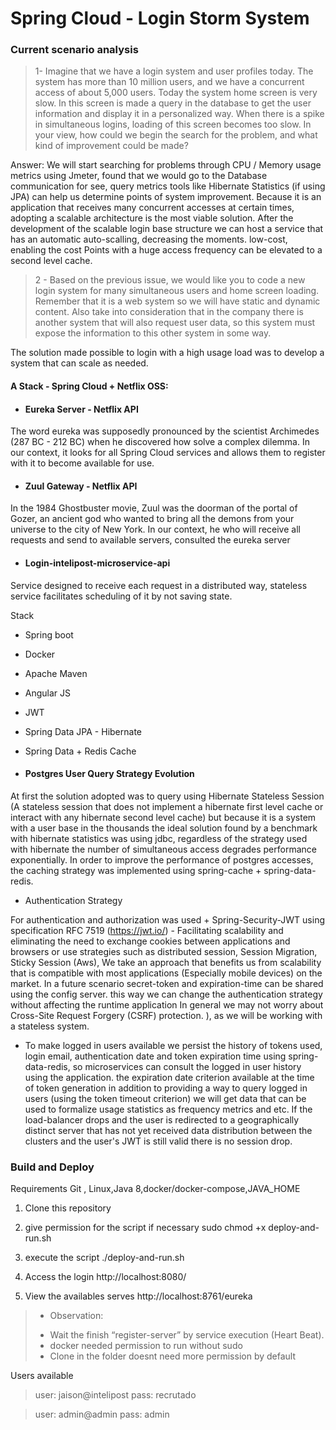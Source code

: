 # Spring Cloud - Login Storm System

### Current scenario analysis

>  1- Imagine that we have a login system and user profiles today. The system has more than 10 million users, and we have a concurrent access of about 5,000 users. Today the system home screen is very slow. In this screen is made a query in the database to get the user information and display it in a personalized way. When there is a spike in simultaneous logins, loading of this screen becomes too slow. In your view, how could we begin the search for the problem, and what kind of improvement could be made?
>  
Answer: We will start searching for problems through CPU / Memory usage metrics using Jmeter, found that we would go to the Database communication for see, query metrics tools like Hibernate Statistics (if using JPA) can help us determine points of system improvement.
Because it is an application that receives many concurrent accesses at certain times, adopting a scalable architecture is the most viable solution. After the development of the scalable login base structure we can host a service that has an automatic auto-scalling, decreasing the moments. low-cost, enabling the cost
Points with a huge access frequency can be elevated to a second level cache.


> 2 - Based on the previous issue, we would like you to code a new login system for many simultaneous users and home screen loading. Remember that it is a web system so we will have static and dynamic content. Also take into consideration that in the company there is another system that will also request user data, so this system must expose the information to this other system in some way.

The solution made possible to login with a high usage load was to develop a system that can scale as needed.

#### A Stack - Spring Cloud + Netflix OSS:

* #### Eureka Server - Netflix API
The word eureka was supposedly pronounced by the scientist
Archimedes (287 BC - 212 BC) when he discovered how
solve a complex dilemma. In our context, it looks for all Spring Cloud services and allows them to register with it
to become available for use.

* #### Zuul Gateway - Netflix API
In the 1984 Ghostbuster movie, Zuul was the doorman of the
portal of Gozer, an ancient god who wanted to bring all the
demons from your universe to the city of New York. In our
context, he who will receive all requests and send to
available servers, consulted the eureka server

* ####  Login-intelipost-microservice-api

Service designed to receive each request in a distributed way, stateless service facilitates scheduling of it by not saving state.

Stack

* Spring boot
* Docker
* Apache Maven
* Angular JS
* JWT
* Spring Data JPA - Hibernate
* Spring Data + Redis Cache

* #### Postgres User Query Strategy Evolution

At first the solution adopted was to query using Hibernate Stateless Session (A stateless session that does not implement a hibernate first level cache or interact with any hibernate second level cache)
but because it is a system with a user base in the thousands
the ideal solution found by a benchmark with hibernate statistics
was using jdbc, regardless of the strategy used with hibernate the number of simultaneous access degrades performance exponentially.
In order to improve the performance of postgres accesses, the caching strategy was implemented using spring-cache + spring-data-redis.


* Authentication Strategy

For authentication and authorization was used + Spring-Security-JWT using specification RFC 7519 (https://jwt.io/) - Facilitating scalability and eliminating the need to exchange cookies between applications and browsers or use strategies such as distributed session, Session Migration, Sticky Session (Aws),
We take an approach that benefits us from scalability that is compatible with most applications (Especially mobile devices) on the market. In a future scenario secret-token and expiration-time can be shared using the config server. this way we can change the authentication strategy without affecting the runtime application
In general we may not worry about Cross-Site Request Forgery (CSRF) protection.
), as we will be working with a stateless system.

* To make logged in users available we persist the history of tokens used, login email, authentication date and token expiration time using spring-data-redis, so microservices can consult the logged in user history using the application. the expiration date criterion available at the time of token generation in addition to providing a way to query logged in users (using the token timeout criterion) we will get data that can be used to formalize usage statistics as frequency metrics and etc.
If the load-balancer drops and the user is redirected to a geographically distinct server that has not yet received data distribution between the clusters and the user's JWT is still valid there is no session drop.


### Build and Deploy 
Requirements Git , Linux,Java 8,docker/docker-compose,JAVA_HOME

1. Clone this repository
2.  give permission for the script if necessary 
sudo chmod +x deploy-and-run.sh
3. execute the script 
./deploy-and-run.sh

4. Access the login http://localhost:8080/

5. View the availables serves http://localhost:8761/eureka

> * Observation:
> - Wait the finish “register-server” by service execution (Heart Beat).
> - docker needed permission to run without sudo
> - Clone in the folder doesnt need more permission by default 

Users available

> user: jaison@intelipost
> pass: recrutado

> user: admin@admin
> pass: admin